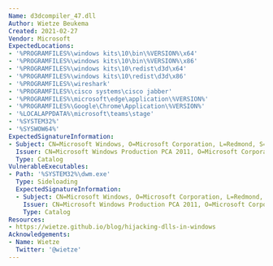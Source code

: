 ```yaml
---
Name: d3dcompiler_47.dll
Author: Wietze Beukema
Created: 2021-02-27
Vendor: Microsoft
ExpectedLocations:
- '%PROGRAMFILES%\windows kits\10\bin\%VERSION%\x64'
- '%PROGRAMFILES%\windows kits\10\bin\%VERSION%\x86'
- '%PROGRAMFILES%\windows kits\10\redist\d3d\x64'
- '%PROGRAMFILES%\windows kits\10\redist\d3d\x86'
- '%PROGRAMFILES%\wireshark'
- '%PROGRAMFILES%\cisco systems\cisco jabber'
- '%PROGRAMFILES%\microsoft\edge\application\%VERSION%'
- '%PROGRAMFILES%\Google\Chrome\Application\%VERSION%'
- '%LOCALAPPDATA%\microsoft\teams\stage'
- '%SYSTEM32%'
- '%SYSWOW64%'
ExpectedSignatureInformation:
- Subject: CN=Microsoft Windows, O=Microsoft Corporation, L=Redmond, S=Washington, C=US
  Issuer: CN=Microsoft Windows Production PCA 2011, O=Microsoft Corporation, L=Redmond, S=Washington, C=US
  Type: Catalog
VulnerableExecutables:
- Path: '%SYSTEM32%\dwm.exe'
  Type: Sideloading
  ExpectedSignatureInformation:
  - Subject: CN=Microsoft Windows, O=Microsoft Corporation, L=Redmond, S=Washington, C=US
    Issuer: CN=Microsoft Windows Production PCA 2011, O=Microsoft Corporation, L=Redmond, S=Washington, C=US
    Type: Catalog
Resources:
- https://wietze.github.io/blog/hijacking-dlls-in-windows
Acknowledgements:
- Name: Wietze
  Twitter: '@wietze'
---
```


